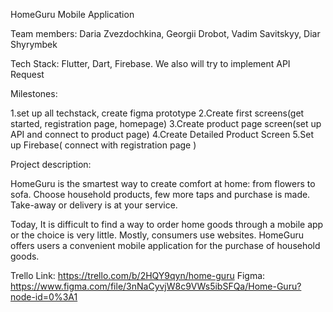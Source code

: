 HomeGuru Mobile Application

Team members: Daria Zvezdochkina, Georgii Drobot, Vadim Savitskyy, Diar Shyrymbek

Tech Stack: Flutter, Dart, Firebase. We also will try to implement API Request

Milestones:

1.set up all techstack, create figma prototype 2.Create first screens(get started, registration page, homepage) 3.Create product page screen(set up API and connect to product page) 4.Create Detailed Product Screen 5.Set up Firebase( connect with registration page )

Project description:

HomeGuru is the smartest way to create comfort at home: from flowers to sofa. Choose household products, few more taps and purchase is made. Take-away or delivery is at your service.

Today, It is difficult to find a way to order home goods through a mobile app or the choice is very little. Mostly, consumers use websites. HomeGuru offers users a convenient mobile application for the purchase of household goods.

Trello Link: https://trello.com/b/2HQY9qyn/home-guru Figma: https://www.figma.com/file/3nNaCyvjW8c9VWs5ibSFQa/Home-Guru?node-id=0%3A1
